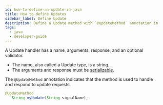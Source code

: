 ```yaml
---
id: how-to-define-an-update-in-java
title: How to define Updates
sidebar_label: Define Update
description: Define a Update method with `@UpdateMethod` annotation in the Workflow interface.
tags:
  - java
  - developer-guide
---
```


A Update handler has a name, arguments, response, and an optional validator.

- The name, also called a Update type, is a string.
- The arguments and response must be [serializable](/dataconversion#).

The `@UpdateMethod` annotation indicates that the method is used to handle and respond to update requests.

```java
@UpdateMethod
   String myUpdate(String signalName);
```
